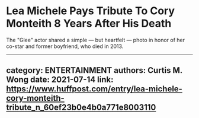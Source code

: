 # Lea Michele Pays Tribute To Cory Monteith 8 Years After His Death

The "Glee" actor shared a simple — but heartfelt — photo in honor of her co-star and former boyfriend, who died in 2013.

---
category: ENTERTAINMENT
authors: Curtis M. Wong
date: 2021-07-14
link: https://www.huffpost.com/entry/lea-michele-cory-monteith-tribute_n_60ef23b0e4b0a771e8003110
---
